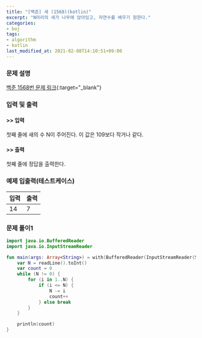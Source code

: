```yaml
---
title: "[백준] 새 (1568)(kotlin)"
excerpt: "N마리의 새가 나무에 앉아있고, 자연수를 배우기 원한다."
categories:
- boj
tags:
- algorithm
- kotlin
last_modified_at: 2021-02-08T14:10:51+09:00
---
```



### 문제 설명
[백준 1568번 문제 링크](https://www.acmicpc.net/problem/1568#description){:target="_blank"}




### 입력 및 출력
#### >> 입력
첫째 줄에 새의 수 N이 주어진다. 이 값은 109보다 작거나 같다.



#### >> 출력
첫째 줄에 정답을 출력한다.





### 예제 입출력(테스트케이스)


|입력|출력|
|-----|------|
|14|7|




### 문제 풀이1
```kotlin
import java.io.BufferedReader
import java.io.InputStreamReader

fun main(args: Array<String>) = with(BufferedReader(InputStreamReader(System.`in`))) {
    var N = readLine().toInt()
    var count = 0
    while (N != 0) {
        for (i in 1..N) {
            if (i <= N) {
                N -= i
                count++
            } else break
        }
    }

    println(count)
}
```
